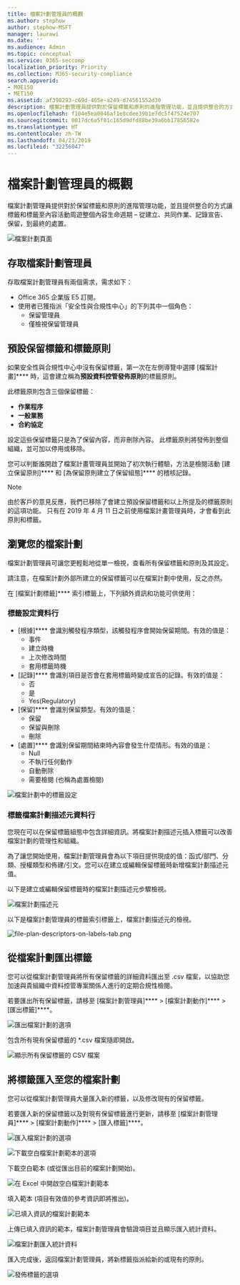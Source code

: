 ```yaml
---
title: 檔案計劃管理員的概觀
ms.author: stephow
author: stephow-MSFT
manager: laurawi
ms.date: ''
ms.audience: Admin
ms.topic: conceptual
ms.service: O365-seccomp
localization_priority: Priority
ms.collection: M365-security-compliance
search.appverid:
- MOE150
- MET150
ms.assetid: af398293-c69d-465e-a249-d74561552d30
description: 檔案計劃管理員提供對於保留標籤和原則的進階管理功能，並且提供整合的方式讓標籤和標籤至內容活動周遊整個內容生命週期 – 從建立、共同作業、記錄宣告、保留，到最終的處置。
ms.openlocfilehash: f104e5ea0046af1e8cdee39b1e7dc5f47524e707
ms.sourcegitcommit: 0017dc6a5f81c165d9dfd88be39a6bb17856582e
ms.translationtype: HT
ms.contentlocale: zh-TW
ms.lasthandoff: 04/23/2019
ms.locfileid: "32256047"
---
```

# <a name="overview-of-file-plan-manager"></a>檔案計劃管理員的概觀

檔案計劃管理員提供對於保留標籤和原則的進階管理功能，並且提供整合的方式讓標籤和標籤至內容活動周遊整個內容生命週期 – 從建立、共同作業、記錄宣告、保留，到最終的處置。

![檔案計劃頁面](media/file-plan-page.png)

## <a name="accessing-file-plan-manager"></a>存取檔案計劃管理員

存取檔案計劃管理員有兩個需求，需求如下：
- Office 365 企業版 E5 訂閱。
- 使用者已獲指派「安全性與合規性中心」的下列其中一個角色：
    - 保留管理員
    - 僅檢視保留管理員

## <a name="default-retention-labels-and-label-policy"></a>預設保留標籤和標籤原則

如果安全性與合規性中心中沒有保留標籤，第一次在左側導覽中選擇 [檔案計畫]**** 時，這會建立稱為**預設資料控管發佈原則**的標籤原則。 

此標籤原則包含三個保留標籤：

- **作業程序**
- **一般業務**
- **合約協定**

設定這些保留標籤只是為了保留內容，而非刪除內容。 此標籤原則將發佈到整個組織，並可加以停用或移除。 

您可以判斷誰開啟了檔案計畫管理員並開始了初次執行體驗，方法是檢閱活動 [建立保留原則]**** 和 [為保留原則建立了保留組態]**** 的稽核記錄。

> [!NOTE]
> 由於客戶的意見反應，我們已移除了會建立預設保留標籤和以上所提及的標籤原則的這項功能。 只有在 2019 年 4 月 11 日之前使用檔案計畫管理員時，才會看到此原則和標籤。

## <a name="navigating-your-file-plan"></a>瀏覽您的檔案計劃

檔案計劃管理員可讓您更輕鬆地從單一檢視，查看所有保留標籤和原則及其設定。

請注意，在檔案計劃外部所建立的保留標籤可以在檔案計劃中使用，反之亦然。

在 [檔案計劃標籤]**** 索引標籤上，下列額外資訊和功能可供使用：

### <a name="label-settings-columns"></a>標籤設定資料行

- [根據]**** 會識別觸發程序類型，該觸發程序會開始保留期間。有效的值是：
    - 事件
    - 建立時機
    - 上次修改時間
    - 套用標籤時機
- [記錄]**** 會識別項目是否會在套用標籤時變成宣告的記錄。有效的值是：
    - 否
    - 是
    - Yes(Regulatory)
- [保留]**** 會識別保留類型。有效的值是：
    - 保留
    - 保留與刪除
    - 刪除
- [處置]**** 會識別保留期間結束時內容會發生什麼情形。有效的值是：
    - Null
    - 不執行任何動作
    - 自動刪除
    - 需要檢閱 (也稱為處置檢閱)

![檔案計劃中的標籤設定](media/file-plan-label-columns.png)

### <a name="label-file-plan-descriptors-columns"></a>標籤檔案計劃描述元資料行

您現在可以在保留標籤組態中包含詳細資訊。將檔案計劃描述元插入標籤可以改善檔案計劃的管理性和組織。

為了讓您開始使用，檔案計劃管理員會為以下項目提供現成的值：函式/部門、分類、授權類型和佈建/引文。您可以在建立或編輯保留標籤時新增檔案計劃描述元值。

以下是建立或編輯保留標籤時的檔案計劃描述元步驟檢視。

![檔案計劃描述元](media/file-plan-descriptors.png)

以下是檔案計劃管理員的標籤索引標籤上，檔案計劃描述元的檢視。

![file-plan-descriptors-on-labels-tab.png](media/file-plan-descriptors-on-labels-tab.png)

## <a name="export-labels-out-of-your-file-plan"></a>從檔案計劃匯出標籤

您可以從檔案計劃管理員將所有保留標籤的詳細資料匯出至 .csv 檔案，以協助您加速與貴組織中資料控管專案關係人進行的定期合規性檢閱。

若要匯出所有保留標籤，請移至 [檔案計劃管理員]**** \> [檔案計劃動作]**** \> [匯出標籤]****。

![匯出檔案計劃的選項](media/file-plan-export-labels-option.png)

包含所有現有保留標籤的 *.csv 檔案隨即開啟。

![顯示所有保留標籤的 CSV 檔案](media/file-plan-csv-file.png)

## <a name="import-labels-into-your-file-plan"></a>將標籤匯入至您的檔案計劃

您可以從檔案計劃管理員大量匯入新的標籤，以及修改現有的保留標籤。

若要匯入新的保留標籤以及對現有保留標籤進行更新，請移至 [檔案計劃管理員]**** \> [檔案計劃動作]**** \> [匯入標籤]****。

![匯入檔案計劃的選項](media/file-plan-import-labels-option.png)

![下載空白檔案計劃範本的選項](media/file-plan-blank-template-option.png)

下載空白範本 (或從匯出目前的檔案計劃開始)。

![在 Excel 中開啟空白檔案計劃範本](media/file-plan-blank-template.png)

填入範本 (項目有效值的參考資訊即將推出)。

![已填入資訊的檔案計劃範本](media/file-plan-filled-out-template.png)

上傳已填入資訊的範本，檔案計劃管理員會驗證項目並且顯示匯入統計資料。

![檔案計劃匯入統計資料](media/file-plan-import-statistics.png)

匯入完成後，返回檔案計劃管理員，將新標籤指派給新的或現有的原則。

![發佈標籤的選項](media/file-plan-publish-labels-option.png)

